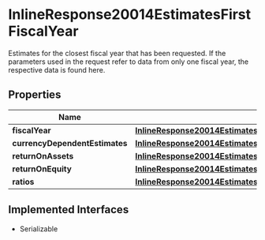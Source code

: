 

# InlineResponse20014EstimatesFirstFiscalYear

Estimates for the closest fiscal year that has been requested. If the parameters used in the request refer to data from only one fiscal year, the respective data is found here.

## Properties

Name | Type | Description | Notes
------------ | ------------- | ------------- | -------------
**fiscalYear** | [**InlineResponse20014EstimatesFirstFiscalYearFiscalYear**](InlineResponse20014EstimatesFirstFiscalYearFiscalYear.md) |  |  [optional]
**currencyDependentEstimates** | [**InlineResponse20014EstimatesFirstFiscalYearCurrencyDependentEstimates**](InlineResponse20014EstimatesFirstFiscalYearCurrencyDependentEstimates.md) |  |  [optional]
**returnOnAssets** | [**InlineResponse20014EstimatesFirstFiscalYearReturnOnAssets**](InlineResponse20014EstimatesFirstFiscalYearReturnOnAssets.md) |  |  [optional]
**returnOnEquity** | [**InlineResponse20014EstimatesFirstFiscalYearReturnOnEquity**](InlineResponse20014EstimatesFirstFiscalYearReturnOnEquity.md) |  |  [optional]
**ratios** | [**InlineResponse20014EstimatesFirstFiscalYearRatios**](InlineResponse20014EstimatesFirstFiscalYearRatios.md) |  |  [optional]


## Implemented Interfaces

* Serializable


